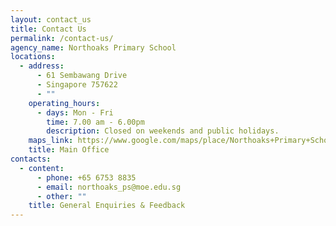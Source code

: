 ```yaml
---
layout: contact_us
title: Contact Us
permalink: /contact-us/
agency_name: Northoaks Primary School
locations:
  - address:
      - 61 Sembawang Drive
      - Singapore 757622
      - ""
    operating_hours:
      - days: Mon - Fri
        time: 7.00 am - 6.00pm
        description: Closed on weekends and public holidays.
    maps_link: https://www.google.com/maps/place/Northoaks+Primary+School/@1.4569403,103.8115197,17z/data=!3m1!4b1!4m6!3m5!1s0x31da13671672ecbd:0x98a373879a8947a0!8m2!3d1.4569403!4d103.8137084!16s%2Fg%2F11bbrpw_q3?entry=ttu
    title: Main Office
contacts:
  - content:
      - phone: +65 6753 8835
      - email: northoaks_ps@moe.edu.sg
      - other: ""
    title: General Enquiries & Feedback
---
```

